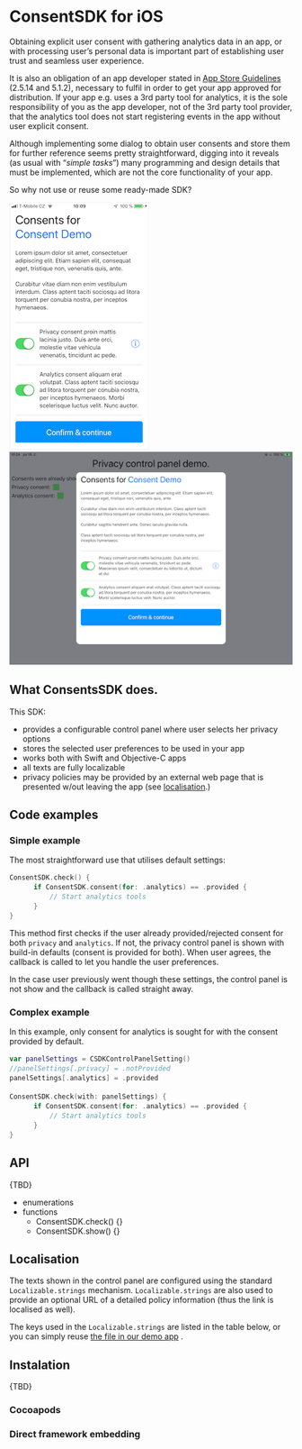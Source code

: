 # ConsentSDK for iOS

Obtaining explicit user consent with gathering analytics data in an app, or with processing user’s personal data is important part of establishing user trust and seamless user experience.

It is also an obligation of an app developer stated in [App Store Guidelines](https://developer.apple.com/app-store/review/guidelines/) (2.5.14 and 5.1.2), necessary to fulfil in order to get your app approved for distribution. If your app e.g. uses a 3rd party tool for analytics, it is the sole responsibility of you as the app developer, not of the 3rd party tool provider, that the analytics tool does not start registering events in the app without user explicit consent.

Although implementing some dialog to obtain user consents and store them for further reference seems pretty straightforward, digging into it reveals (as usual with “_simple tasks_”) many programming and design details that must be implemented, which are not the core functionality of your app. 

So why not use or reuse some ready-made SDK?

[![iPhone Screenshot](readme/ConsentSDK-Screenshot-iPhone-thumbnail.png)](readme/ConsentSDK-Screenshot-iPhone.png) &nbsp;&nbsp;&nbsp;&nbsp;&nbsp; [![iPad Screenshot](readme/ConsentSDK-Screenshot-iPad-thumbnail.png)](readme/ConsentSDK-Screenshot-iPad.png)

## What ConsentsSDK does. 

This SDK:
- provides a configurable control panel where user selects her privacy options
- stores the selected user preferences to be used in your app
- works both with Swift and Objective-C apps
- all texts are fully localizable
- privacy policies may be provided by an external web page that is presented w/out leaving the app (see [localisation](#localisation).)

## Code examples
### Simple example 
The most straightforward use that utilises default settings:
```swift
ConsentSDK.check() {
      if ConsentSDK.consent(for: .analytics) == .provided {
          // Start analytics tools
      }
}
```

This method first checks if the user already provided/rejected consent for both `privacy` and `analytics`. If not, the privacy control panel is shown with build-in defaults (consent is provided for both). When user agrees, the callback is called to let you handle the user preferences. 

In the case user previously went though these settings, the control panel is not show and the callback is called straight away.

### Complex example 

In this example, only consent for analytics is sought for with the consent provided by default.

```swift
var panelSettings = CSDKControlPanelSetting()
//panelSettings[.privacy] = .notProvided
panelSettings[.analytics] = .provided

ConsentSDK.check(with: panelSettings) {
      if ConsentSDK.consent(for: .analytics) == .provided {
          // Start analytics tools
      }
}
```

## API
{TBD}
- enumerations
- functions
	- ConsentSDK.check() {}
	- ConsentSDK.show() {}

## Localisation
The texts shown in the control panel are configured using the standard `Localizable.strings` mechanism. `Localizable.strings`  are also used to provide an optional URL of a detailed policy information (thus the link is localised as well).

The keys used in the `Localizable.strings` are listed in the table below, or you can simply reuse [the file in our demo app](PrivacyPolicyDemo/PrivacyPolicyDemo/Base.lproj/Localizable.strings) .

## Instalation
{TBD}
### Cocoapods
### Direct framework embedding

